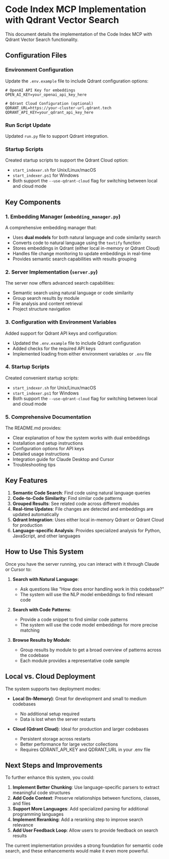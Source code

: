# Code Index MCP Implementation with Qdrant Vector Search

This document details the implementation of the Code Index MCP with Qdrant Vector Search functionality.

## Configuration Files

### Environment Configuration

Update the `.env.example` file to include Qdrant configuration options:

```
# OpenAI API Key for embeddings
OPEN_AI_KEY=your_openai_api_key_here

# Qdrant Cloud Configuration (optional)
QDRANT_URL=https://your-cluster-url.qdrant.tech
QDRANT_API_KEY=your_qdrant_api_key_here
```

### Run Script Update

Updated `run.py` file to support Qdrant integration.

### Startup Scripts

Created startup scripts to support the Qdrant Cloud option:

- `start_indexer.sh` for Unix/Linux/macOS
- `start_indexer.ps1` for Windows
- Both support the `--use-qdrant-cloud` flag for switching between local and cloud mode

## Key Components

### 1. Embedding Manager (`embedding_manager.py`)

A comprehensive embedding manager that:
- Uses **dual models** for both natural language and code similarity search
- Converts code to natural language using the `textify` function
- Stores embeddings in Qdrant (either local in-memory or Qdrant Cloud)
- Handles file change monitoring to update embeddings in real-time
- Provides semantic search capabilities with results grouping

### 2. Server Implementation (`server.py`)

The server now offers advanced search capabilities:
- Semantic search using natural language or code similarity
- Group search results by module
- File analysis and content retrieval 
- Project structure navigation

### 3. Configuration with Environment Variables

Added support for Qdrant API keys and configuration:
- Updated the `.env.example` file to include Qdrant configuration
- Added checks for the required API keys
- Implemented loading from either environment variables or `.env` file

### 4. Startup Scripts

Created convenient startup scripts:
- `start_indexer.sh` for Unix/Linux/macOS
- `start_indexer.ps1` for Windows
- Both support the `--use-qdrant-cloud` flag for switching between local and cloud mode

### 5. Comprehensive Documentation

The README.md provides:
- Clear explanation of how the system works with dual embeddings
- Installation and setup instructions
- Configuration options for API keys
- Detailed usage instructions
- Integration guide for Claude Desktop and Cursor
- Troubleshooting tips

## Key Features

1. **Semantic Code Search**: Find code using natural language queries
2. **Code-to-Code Similarity**: Find similar code patterns
3. **Grouped Results**: See related code across different modules
4. **Real-time Updates**: File changes are detected and embeddings are updated automatically
5. **Qdrant Integration**: Uses either local in-memory Qdrant or Qdrant Cloud for production
6. **Language-specific Analysis**: Provides specialized analysis for Python, JavaScript, and other languages

## How to Use This System

Once you have the server running, you can interact with it through Claude or Cursor to:

1. **Search with Natural Language**:
   - Ask questions like "How does error handling work in this codebase?"
   - The system will use the NLP model embeddings to find relevant code

2. **Search with Code Patterns**:
   - Provide a code snippet to find similar code patterns
   - The system will use the code model embeddings for more precise matching

3. **Browse Results by Module**:
   - Group results by module to get a broad overview of patterns across the codebase
   - Each module provides a representative code sample

## Local vs. Cloud Deployment

The system supports two deployment modes:

- **Local (In-Memory)**: Great for development and small to medium codebases
  - No additional setup required
  - Data is lost when the server restarts

- **Cloud (Qdrant Cloud)**: Ideal for production and larger codebases
  - Persistent storage across restarts
  - Better performance for large vector collections
  - Requires QDRANT_API_KEY and QDRANT_URL in your .env file

## Next Steps and Improvements

To further enhance this system, you could:

1. **Implement Better Chunking**: Use language-specific parsers to extract meaningful code structures
2. **Add Code Context**: Preserve relationships between functions, classes, and files
3. **Support More Languages**: Add specialized parsing for additional programming languages
4. **Implement Reranking**: Add a reranking step to improve search relevance
5. **Add User Feedback Loop**: Allow users to provide feedback on search results

The current implementation provides a strong foundation for semantic code search, and these enhancements would make it even more powerful. 